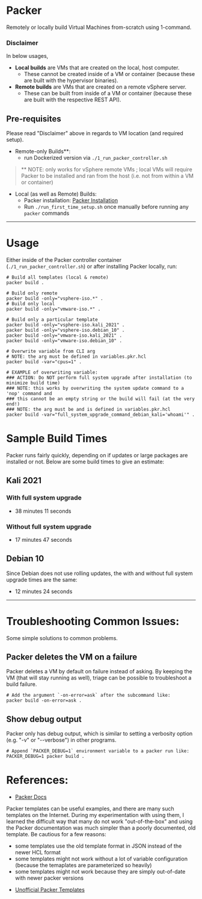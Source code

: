 # Packer

Remotely or locally build Virtual Machines from-scratch using 1-command.

### Disclaimer

In below usages,
- **Local builds** are VMs that are created on the local, host computer. 
  - These cannot be created inside of a VM or container (because these are built with the hypervisor binaries).
- **Remote builds** are VMs that are created on a remote vSphere server.
  - These can be built from inside of a VM or container (because these are built with the respective REST API).

## Pre-requisites

Please read "Disclaimer" above in regards to VM location (and required setup).

* Remote-only Builds\*\*:
  * run Dockerized version via `./1_run_packer_controller.sh`
> \*\* NOTE: only works for vSphere remote VMs ; local VMs will require Packer to be installed and ran from the host (i.e. not from within a VM or container)

* Local (as well as Remote) Builds:
  * Packer installation: [Packer Installation](https://learn.hashicorp.com/tutorials/packer/get-started-install-cli)
  * Run `./run_first_time_setup.sh` once manually before running any `packer` commands

---

# Usage

Either inside of the Packer controller container (`./1_run_packer_controller.sh`) or after installing Packer locally, run:

```shell
# Build all templates (local & remote)
packer build .

# Build only remote
packer build -only="vsphere-iso.*" .
# Build only local
packer build -only="vmware-iso.*" .

# Build only a particular template
packer build -only="vsphere-iso.kali_2021" .
packer build -only="vsphere-iso.debian_10" .
packer build -only="vmware-iso.kali_2021" .
packer build -only="vmware-iso.debian_10" .

# Overwrite variable from CLI arg
# NOTE: the arg must be defined in variables.pkr.hcl
packer build -var="cpus=1" .

# EXAMPLE of overwriting variable:
### ACTION: Do NOT perform full system upgrade after installation (to minimize build time)
### NOTE: this works by overwriting the system update command to a 'nop' command and
### this cannot be an empty string or the build will fail (at the very end!)
### NOTE: the arg must be and is defined in variables.pkr.hcl
packer build -var="full_system_upgrade_command_debian_kali='whoami'" .
```

# Sample Build Times

Packer runs fairly quickly, depending on if updates or large packages are installed or not. Below are some build times to give an estimate:

## Kali 2021

### With full system upgrade
* 38 minutes 11 seconds

### Without full system upgrade
* 17 minutes 47 seconds

## Debian 10

Since Debian does not use rolling updates, the with and without full system upgrade times are the same:
* 12 minutes 24 seconds

---

# Troubleshooting Common Issues:

Some simple solutions to common problems.

## Packer deletes the VM on a failure

Packer deletes a VM by default on failure instead of asking. By keeping the VM (that will stay running as well), triage can be possible to troubleshoot a build failure.

```shell
# Add the argument `-on-error=ask` after the subcommand like:
packer build -on-error=ask .
```

## Show debug output

Packer only has debug output, which is similar to setting a verbosity option (e.g. "-v" or "--verbose") in other programs.

```shell
# Append `PACKER_DEBUG=1` environment variable to a packer run like:
PACKER_DEBUG=1 packer build .
```

# References:

* [Packer Docs](https://www.packer.io/docs)

Packer templates can be useful examples, and there are many such templates on the Internet. During my experimentation with using them, I learned the difficult way that many do not work "out-of-the-box" and using the Packer documentation was much simpler than a poorly documented, old template. Be cautious for a few reasons:
- some templates use the old template format in JSON instead of the newer HCL format
- some templates might not work without a lot of variable configuration (because the temaplates are parameterized so heavily)
- some templates might not work because they are simply out-of-date with newer packer versions

* [Unofficial Packer Templates](https://github.com/chef/bento/tree/main/packer_templates)
